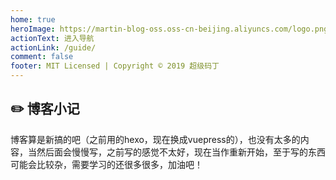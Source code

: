 ```yaml
---
home: true
heroImage: https://martin-blog-oss.oss-cn-beijing.aliyuncs.com/logo.png
actionText: 进入导航
actionLink: /guide/
comment: false
footer: MIT Licensed | Copyright © 2019 超级码丁
---
```

## ✏️ 博客小记
博客算是新搞的吧（之前用的hexo，现在换成vuepress的），也没有太多的内容，当然后面会慢慢写，之前写的感觉不太好，现在当作重新开始，至于写的东西可能会比较杂，需要学习的还很多很多，加油吧！

